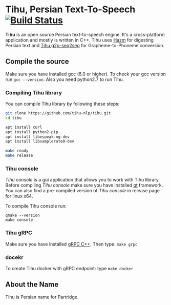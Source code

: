 # Tihu, Persian Text-To-Speech  [![Build Status](https://travis-ci.org/tihu-nlp/tihu.svg?branch=master)](https://travis-ci.org/tihu-nlp/tihu)


**Tihu** is an open source Persian text-to-speech engine. It's a cross-platform application and mostly is written in C++. Tihu uses [Hazm](https://github.com/sobhe/hazm) for digesting Persian text and [Tihu g2p-seq2seq](https://github.com/tihu-nlp/tihudict) for Grapheme-to-Phoneme conversion.


## Compile the source

Make sure you have installed gcc (6.0 or higher). To check your gcc version run `gcc --version`. Also you need python2.7 to run Tihu.

### Compiling Tihu library

You can compile Tihu library by following these steps:
```bash
git clone https://github.com/tihu-nlp/tihu.git
cd tihu

apt install curl
apt install python2-pip
apt install libespeak-ng-dev
apt install libsamplerate0-dev

make ready
make release
```

### Tihu console

*Tihu console* is a gui application that allows you to work with Tihu library. Before compiling *Tihu console* make sure you have installed [qt](https://www.qt.io) framework. You can also find a pre-compiled version of *Tihu console* in release page for linux x64.

To compile Tihu console run:
```
qmake --version
make console
```


### Tihu gRPC

Make sure you have installed [gRPC C++](https://github.com/grpc/grpc/tree/master/src/cpp). Then type: `make grpc`

### docekr

To create Tihu docker with gRPC endpoint: type `make docker`


## About the Name

Tihu is Persian name for Partridge.

